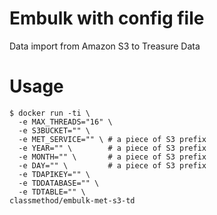 # Embulk with config file

Data import from Amazon S3 to Treasure Data

# Usage

```
$ docker run -ti \
  -e MAX_THREADS="16" \
  -e S3BUCKET="" \
  -e MET_SERVICE="" \ # a piece of S3 prefix
  -e YEAR="" \        # a piece of S3 prefix
  -e MONTH="" \       # a piece of S3 prefix
  -e DAY="" \         # a piece of S3 prefix
  -e TDAPIKEY="" \
  -e TDDATABASE="" \
  -e TDTABLE="" \
classmethod/embulk-met-s3-td 
```

